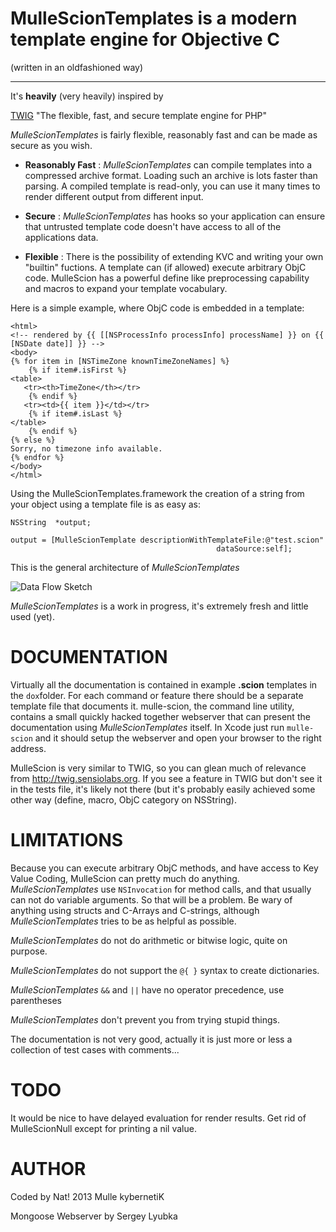 
MulleScionTemplates is a modern template engine for Objective C
=============
(written in an oldfashioned way)
***

It's **heavily** (very heavily) inspired by 

[TWIG]("http://twig.sensiolabs.org/") "The flexible, fast, and secure template engine for PHP"

*MulleScionTemplates* is fairly flexible, reasonably fast and can be made as
 secure as you wish. 
 
* **Reasonably 
Fast** :      *MulleScionTemplates* can compile templates into a compressed archive 
               format. Loading such an archive is lots faster than parsing. A 
               compiled template is read-only, you can use it many times to 
               render different output from different input.

* **Secure** :   *MulleScionTemplates* has hooks so your application can ensure that 
               untrusted template code doesn't have access to all of the applications 
               data.

* **Flexible** :    There is the possibility of extending KVC and writing your own
               "builtin" fuctions. A template can (if allowed) execute 
               arbitrary ObjC code. MulleScion has a powerful define like 
               preprocessing capability and macros to expand your template vocabulary.
               
Here is a simple example, where ObjC code is embedded in a template:
 
 	<html>
	<!-- rendered by {{ [[NSProcessInfo processInfo] processName] }} on {{ [NSDate date]] }} -->
	<body>
	{% for item in [NSTimeZone knownTimeZoneNames] %}
	    {% if item#.isFirst %}
	<table>
	   <tr><th>TimeZone</th></tr>
	    {% endif %}	
	   <tr><td>{{ item }}</td></tr>
	    {% if item#.isLast %}
	</table>
	    {% endif %}
	{% else %}
	Sorry, no timezone info available.
	{% endfor %}
	</body>
	</html>


Using the MulleScionTemplates.framework the creation of a string from your 
object using a template file is as easy as:

	NSString  *output;
	 
	output = [MulleScionTemplate descriptionWithTemplateFile:@"test.scion"
    	                                          dataSource:self];

This is the general architecture of *MulleScionTemplates*

![](http://www.mulle-kybernetik.com/software/git/MulleScionTemplates/raw/master/dox/MulleScionTemplatesDataFlow.png "Data Flow Sketch")

*MulleScionTemplates* is a work in progress, it's extremely fresh and little used (yet).



DOCUMENTATION
=============

Virtually all the documentation is contained in example **.scion** templates 
in the `dox`folder. For each command or feature there should be a separate template file 
that documents it. mulle-scion, the command line utility, contains a small quickly hacked together webserver that can present the documentation using *MulleScionTemplates* itself. 
In Xcode just run `mulle-scion` and it should setup the webserver and open your browser to the right address. 

MulleScion is very similar to TWIG, so you can glean much of relevance from 
<http://twig.sensiolabs.org>. If you see a feature in TWIG but don't see it in the 
tests file, it's likely not there (but it's probably easily achieved some other way (define, macro, ObjC category on NSString).


LIMITATIONS
=============
Because you can execute arbitrary ObjC methods, and have access to Key Value
Coding, MulleScion can pretty much do anything. *MulleScionTemplates* use 
`NSInvocation` for method calls, and that usually can not do variable arguments. 
So that will be a problem. Be wary of anything using structs and C-Arrays and 
C-strings, although *MulleScionTemplates* tries to be as helpful as possible.

*MulleScionTemplates* do not do arithmetic or bitwise logic, quite on purpose.

*MulleScionTemplates* do not support the `@{ }` syntax to create dictionaries.

*MulleScionTemplates* `&&` and `||` have no operator precedence, use parentheses

*MulleScionTemplates* don't prevent you from trying stupid things.

The documentation is not very good, actually it is just more or less a 
collection of test cases with comments...

TODO
=============
It would be nice to have delayed evaluation for render results.
Get rid of MulleScionNull except for printing a nil value.


AUTHOR
=============
Coded by Nat!
2013 Mulle kybernetiK

Mongoose Webserver by
Sergey Lyubka 
